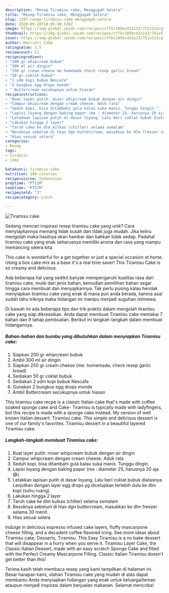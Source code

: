 ```yaml
---
description: "Resep Tiramisu cake, Menggugah Selera"
title: "Resep Tiramisu cake, Menggugah Selera"
slug: 1297-resep-tiramisu-cake-menggugah-selera
date: 2020-09-28T10:05:40.536Z
image: https://img-global.cpcdn.com/recipes/cffbc105bcd2a133/751x532cq70/tiramisu-cake-foto-resep-utama.jpg
thumbnail: https://img-global.cpcdn.com/recipes/cffbc105bcd2a133/751x532cq70/tiramisu-cake-foto-resep-utama.jpg
cover: https://img-global.cpcdn.com/recipes/cffbc105bcd2a133/751x532cq70/tiramisu-cake-foto-resep-utama.jpg
author: Harriett Cobb
ratingvalue: 3.5
reviewcount: 11
recipeingredient:
- "200 gr whipcream bubuk"
- "300 ml air dingin"
- "250 gr cream cheese me homemade check resep garlic bread"
- "50 gr coklat bubuk"
- "2 sdm kopi bubuk Nescafe"
- "2 bungkus egg drops monde"
- " Buttercream secukupnya untuk hiasan"
recipeinstructions:
- "Buat layer putih: mixer whipcream bubuk dengan air dingin"
- "Campur whipcream dengan cream cheese. Aduk rata"
- "Seduh kopi, bisa ditambahi gula kalau suka manis. Tunggu dingin."
- "Lapisi loyang dengan baking paper (me : diameter 25, harusnya 20 aja😅)."
- "Letakkan lapisan putih di dasar loyang. Lalu beri coklat bubuk diatasnya. Lanjutkan dengan layer egg drops yg dicelupkan terlebih dulu ke dlm kopi (suhu ruang)."
- "Lakukan hingga 2 layer"
- "Taruh cake ke dlm kulkas (chiller) selama semalam"
- "Besoknya sebelum di hias dgn buttercream, masukkan ke dlm freezer selama 30 menit."
- "Hias sesuai selera"
categories:
- Resep
tags:
- tiramisu
- cake

katakunci: tiramisu cake 
nutrition: 284 calories
recipecuisine: Indonesian
preptime: "PT11M"
cooktime: "PT57M"
recipeyield: "3"
recipecategory: Lunch

---
```



![Tiramisu cake](https://img-global.cpcdn.com/recipes/cffbc105bcd2a133/751x532cq70/tiramisu-cake-foto-resep-utama.jpg)

Sedang mencari inspirasi resep tiramisu cake yang unik? Cara menyiapkannya memang tidak susah dan tidak juga mudah. Jika keliru mengolah maka hasilnya akan hambar dan bahkan tidak sedap. Padahal tiramisu cake yang enak seharusnya memiliki aroma dan rasa yang mampu memancing selera kita.

This cake is wonderful for a get together or just a special occasion at home. Using a box cake mix as a base it&#39;s a real time saver! This Tiramisu Cake is so creamy and delicious.

Ada beberapa hal yang sedikit banyak mempengaruhi kualitas rasa dari tiramisu cake, mulai dari jenis bahan, kemudian pemilihan bahan segar hingga cara membuat dan menyajikannya. Tak perlu pusing kalau hendak menyiapkan tiramisu cake yang enak di mana pun anda berada, karena asal sudah tahu triknya maka hidangan ini mampu menjadi suguhan istimewa.


Di bawah ini ada beberapa tips dan trik praktis dalam mengolah tiramisu cake yang siap dikreasikan. Anda dapat membuat Tiramisu cake memakai 7 bahan dan 9 tahap pembuatan. Berikut ini langkah-langkah dalam membuat hidangannya.

<!--inarticleads1-->

##### Bahan-bahan dan bumbu yang dibutuhkan dalam menyiapkan Tiramisu cake:

1. Siapkan 200 gr whipcream bubuk
1. Ambil 300 ml air dingin
1. Siapkan 250 gr cream cheese (me: homemade, check resep garlic bread)
1. Sediakan 50 gr coklat bubuk
1. Sediakan 2 sdm kopi bubuk Nescafe
1. Gunakan 2 bungkus egg drops monde
1. Ambil  Buttercream secukupnya untuk hiasan


This tiramisu cake recpe is a classic Italian cake that&#39;s made with coffee soaked sponge cake and Cake- Tiramisu is typically made with ladyfingers, but this recipe is made with a sponge cake instead. My version of well known Italian dessert: Tiramisu cake. This simple and delicious dessert is one of our family&#39;s favorites. Tiramisu dessert in a beautiful layered Tiramisu cake. 

<!--inarticleads2-->

##### Langkah-langkah membuat Tiramisu cake:

1. Buat layer putih: mixer whipcream bubuk dengan air dingin
1. Campur whipcream dengan cream cheese. Aduk rata
1. Seduh kopi, bisa ditambahi gula kalau suka manis. Tunggu dingin.
1. Lapisi loyang dengan baking paper (me : diameter 25, harusnya 20 aja😅).
1. Letakkan lapisan putih di dasar loyang. Lalu beri coklat bubuk diatasnya. Lanjutkan dengan layer egg drops yg dicelupkan terlebih dulu ke dlm kopi (suhu ruang).
1. Lakukan hingga 2 layer
1. Taruh cake ke dlm kulkas (chiller) selama semalam
1. Besoknya sebelum di hias dgn buttercream, masukkan ke dlm freezer selama 30 menit.
1. Hias sesuai selera


Indulge in delicious espresso infused cake layers, fluffy mascarpone cheese filling, and a decadent coffee flavored icing. See more ideas about Tiramisu cake, Desserts, Tiramisu. This Easy Tiramisu is a no bake dessert that will disappear in a hurry when you serve it. Tiramisu Layer Cake, the Classic Italian Dessert, made with an easy scratch Sponge Cake and filled with the Perfect Creamy Mascarpone Filling. Classic Italian Tiramisu doesn&#39;t get better than this! 

Terima kasih telah membaca resep yang kami tampilkan di halaman ini. Besar harapan kami, olahan Tiramisu cake yang mudah di atas dapat membantu Anda menyiapkan hidangan yang enak untuk keluarga/teman ataupun menjadi inspirasi dalam berjualan makanan. Selamat mencoba!
